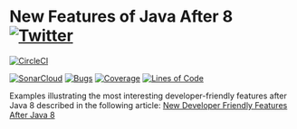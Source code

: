 # New Features of Java After 8 [![Twitter](https://img.shields.io/twitter/follow/piotr_minkowski.svg?style=social&logo=twitter&label=Follow%20Me)](https://twitter.com/piotr_minkowski)

[![CircleCI](https://circleci.com/gh/piomin/sample-java-new-features.svg?style=svg)](https://circleci.com/gh/piomin/sample-java-new-features)

[![SonarCloud](https://sonarcloud.io/images/project_badges/sonarcloud-black.svg)](https://sonarcloud.io/dashboard?id=piomin_sample-java-new-features)
[![Bugs](https://sonarcloud.io/api/project_badges/measure?project=piomin_sample-java-new-features&metric=bugs)](https://sonarcloud.io/dashboard?id=piomin_sample-spring-microservices-new)
[![Coverage](https://sonarcloud.io/api/project_badges/measure?project=piomin_sample-java-new-features&metric=coverage)](https://sonarcloud.io/dashboard?id=piomin_sample-spring-microservices-new)
[![Lines of Code](https://sonarcloud.io/api/project_badges/measure?project=piomin_sample-java-new-features&metric=ncloc)](https://sonarcloud.io/dashboard?id=piomin_sample-spring-microservices-new)

Examples illustrating the most interesting developer-friendly features after Java 8 described in the following article: [New Developer Friendly Features After Java 8](https://piotrminkowski.com/2021/02/01/new-developer-friendly-features-after-java-8/)
